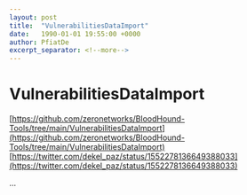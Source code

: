 ```yaml
---
layout: post
title:  "VulnerabilitiesDataImport"
date:   1990-01-01 19:55:00 +0000
author: PfiatDe
excerpt_separator: <!--more-->
---
```


# VulnerabilitiesDataImport
[https://github.com/zeronetworks/BloodHound-Tools/tree/main/VulnerabilitiesDataImport](https://github.com/zeronetworks/BloodHound-Tools/tree/main/VulnerabilitiesDataImport)
[https://twitter.com/dekel_paz/status/1552278136649388033](https://twitter.com/dekel_paz/status/1552278136649388033)

...
<!--more-->
